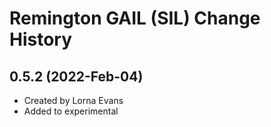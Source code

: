 Remington GAIL (SIL) Change History
====================

0.5.2 (2022-Feb-04)
----------------
* Created by Lorna Evans
* Added to experimental

